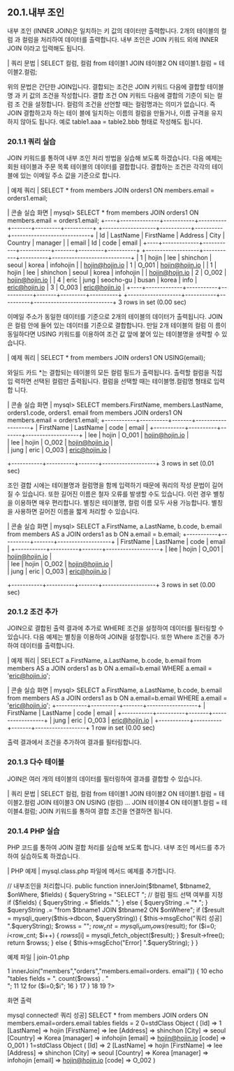 
## 20.1.내부 조인 
내부 조인 (INNER JOIN)은 일치하는 키 값의 데이터만 출력합니다. 2개의 테이블의 컬럼 과 컬럼을 처리하여 데이터를 출력합니다. 내부 조인은 JOIN 키워드 외에 INNER JOIN 이라고 입력해도 됩니다. 

| 쿼리 문법 | 
SELECT 컬럼, 컬럼 from 테이블1 JOIN 테이블2 ON 테이블1.컬럼 = 테이블2.컬럼; 

위의 문법은 간단한 JOIN입니다. 결합되는 조건은 JOIN 키워드 다음에 결합할 테이블명 과 키 값의 조건을 작성합니다. 결합 조건 ON 키워드 다음에 결합의 기준이 되는 컬럼 조 건을 설정합니다. 
컬럼의 조건을 선언할 때는 컬럼명과는 의미가 없습니다. 즉 JOIN 결합하고자 하는 테이 블에 일치하는 이름의 컬럼을 만들거나, 이름 규격을 유지하지 않아도 됩니다. 
예로 table1.aaa = table2.bbb 형태로 작성해도 됩니다. 

### 20.1.1 쿼리 실습 
JOIN 키워드를 통하여 내부 조인 처리 방법을 실습해 보도록 하겠습니다. 다음 예제는 회원 테이블과 주문 목록 테이블의 데이터를 결합합니다. 결합하는 조건은 각각의 테이블에 있는 이메일 주소 값을 기준으로 합니다. 

| 예제 쿼리 | 
SELECT * from members JOIN orders1 ON members.email = orders1.email; 

| 콘솔 실습 화면 | 
mysql> SELECT * from members JOIN orders1 ON members.email = orders1.email; +----+--------------+-----------+----------+-------+---------+----------+ +-------------------+-----------+----------+----------------------------+ | Id | LastName | FirstName | Address | City | Country | manager | | email | Id | code | email | +----+-------------+-----------+-----------+-------+---------+----------+ +-------------------+-----------+----------+----------------------------+ | 1 | hojin | lee | shinchon | seoul | korea | infohojin | | hojin@hojin.io | 1 | O_001 | hojin@hojin.io | | 1 | hojin | lee | shinchon | seoul | korea | infohojin | | hojin@hojin.io | 2 | O_002 | hojin@hojin.io | | 4 | eric | jung | seocho-gu | busan | korea | info | eric@hojin.io | 3 | O_003 | eric@hojin.io | +----+-------------+-----------+-----------+-------+---------+----------+ +-------------------+-----------+----------+----------------------------+ 3 rows in set (0.00 sec) 

이메일 주소가 동일한 데이터를 기준으로 2개의 테이블의 데이터가 출력됩니다. 
JOIN은 컬럼 안에 들어 있는 데이터를 기준으로 결합합니다. 만일 2개 테이블의 컬럼 이 름이 동일하다면 USING 키워드를 이용하여 조건 값 앞에 붙어 있는 테이블명을 생략할 수 있습니다. 

| 예제 쿼리 | 
SELECT * from members JOIN orders1 ON USING(email); 

와일드 카드 *는 결합되는 테이블의 모든 컬럼 필드가 출력됩니다. 출력할 컬럼을 직접 입 력하면 선택된 컬럼만 출력됩니다. 컬럼을 선택할 때는 테이블명.컬럼명 형태로 입력합 
니다. 

| 콘솔 실습 화면 | 
mysql> SELECT members.FirstName, members.LastName, orders1.code, orders1. email from members JOIN orders1 ON members.email = orders1.email; +-----------+----------+-------+-------------------+ | FirstName | LastName | code | email | +-----------+----------+-------+-------------------+ 
| lee  | hojin  | O_001 | hojin@hojin.io  |  
| lee  | hojin  | O_002 | hojin@hojin.io  |  
| jung  | eric  | O_003 | eric@hojin.io  |  

+-----------+----------+-------+-------------------+ 3 rows in set (0.01 sec) 

조인 결합 시에는 테이블명과 컬럼명을 함께 입력하기 때문에 쿼리의 작성 문법이 길어질 
수 있습니다. 또한 길어진 이름은 철자 오류를 발생할 수도 있습니다. 이런 경우 별칭을 
이용하면 매우 편리합니다. 
별칭은 테이블명, 컬럼 이름 모두 사용 가능합니다. 별칭을 사용하면 길어진 이름을 짧게 
처리할 수 있습니다. 

| 콘솔 실습 화면 | 
mysql> SELECT a.FirstName, a.LastName, b.code, b.email from members AS a JOIN orders1 as b ON a.email = b.email; +-----------+----------+-------+-------------------+ | FirstName | LastName | code | email | +-----------+----------+-------+-------------------+ 
| lee  | hojin  | O_001 | hojin@hojin.io  |  
| lee  | hojin  | O_002 | hojin@hojin.io  |  
| jung  | eric  | O_003 | eric@hojin.io  |  

+-----------+----------+-------+-------------------+ 3 rows in set (0.00 sec) 

### 20.1.2 조건 추가 
JOIN으로 결합된 출력 결과에 추가로 WHERE 조건을 설정하여 데이터를 필터링할 수 있습니다. 다음 예제는 별칭을 이용하여 JOIN을 설정합니다. 또한 Where 조건을 추가 
하여 데이터를 출력합니다. 

| 예제 쿼리 | 
SELECT a.FirstName, a.LastName, b.code, b.email from members AS a JOIN orders1 as b ON a.email=b.email WHERE a.email = 'eric@hojin.io'; 

| 콘솔 실습 화면 | 
mysql> SELECT a.FirstName, a.LastName, b.code, b.email from members AS a JOIN orders1 as b ON a.email=b.email WHERE a.email = 'eric@hojin.io'; +-----------+----------+-------+------------------+ | FirstName | LastName | code | email | +-----------+----------+-------+------------------+ | jung | eric | O_003 | eric@hojin.io | +-----------+----------+-------+------------------+ 1 row in set (0.00 sec) 

출력 결과에서 조건을 추가하여 결과를 필터링합니다. 

### 20.1.3 다수 테이블 
JOIN은 여러 개의 테이블의 데이터를 필터링하여 결과를 결합할 수 있습니다. 

| 쿼리 문법 | 
SELECT 컬럼, 컬럼 from 테이블1 JOIN 테이블2 ON 테이블1.컬럼 = 테이블2.컬럼 JOIN 테이블3 ON USING (컬럼) ... JOIN 테이블4 ON 테이블1.컬럼 = 테이블4.컬럼; 
JOIN 키워드를 통하여 결합 조건을 연결하면 됩니다. 

### 20.1.4 PHP 실습 
PHP 코드를 통하여 JOIN 결합 처리를 실습해 보도록 합니다. 내부 조인 메서드를 추가 하여 실습하도록 하겠습니다. 

| PHP 예제 | 
mysql.class.php 파일에 메서드 예제를 추가합니다. 

// 내부조인을 처리합니다. public function innerJoin($tbname1, $tbname2, $onWhere, $fields) { 
$queryString = "SELECT "; 
// 컬럼 필드 선택 여부를 지정 if ($fields) { $queryString .= $fields." "; } else { $queryString .= "* "; } 
$queryString .= "from $tbname1 JOIN $tbname2 ON $onWhere"; 
if ($result = mysqli_query($this->dbcon, $queryString)) { $this->msgEcho("쿼리 성공] ".$queryString); $rowss = ""; $row_cnt = mysqli_num_rows($result); for ($i=0; $i<$row_cnt; $i++) { 
$rowss[$i] = mysqli_fetch_object($result); } 
$result->free(); return $rowss; } else { $this->msgEcho("Error] ".$queryString); } 
} 

예제 파일 | join-01.php 

1 <?php 2 3 include "dbinfo.php"; 
4 include "mysql.class.php"; 5 6 // ++ Mysqli DB 연결. 7 $db = new JinyMysql(); 8 9 if ($rowss = $db->innerJoin("members","orders","members.email=orders. 
email")) { 10 echo "tables fields = ". count($rowss) . "<br>"; 11 12 for ($i=0;$i<count($rowss);$i++) { 13 echo $i."="; 14 print_r($rowss[$i]); 15 echo "<br>"; 
16 } 
17 } 18 19 ?> 


화면 출력 

mysql connected! 쿼리 성공] SELECT * from members JOIN orders ON members.email=orders.email tables fields = 2 0=stdClass Object ( [Id] => 1 [LastName] => hojin [FirstName] => lee [Address] => shinchon [City] => seoul [Country] => Korea [manager] => infohojin [email] => hojin@hojin.io [code] => O_001 ) 1=stdClass Object ( [Id] => 2 [LastName] => hojin [FirstName] => lee [Address] => shinchon [City] => seoul [Country] => Korea [manager] => infohojin [email] => hojin@hojin.io [code] => O_002 ) 

